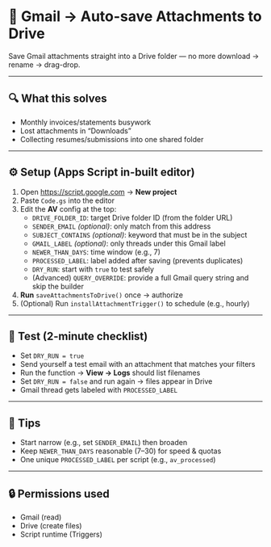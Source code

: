 # 📂 Gmail → Auto-save Attachments to Drive
Save Gmail attachments straight into a Drive folder — no more download → rename → drag-drop.

---

## 🔍 What this solves
- Monthly invoices/statements busywork
- Lost attachments in “Downloads”
- Collecting resumes/submissions into one shared folder

---

## ⚙️ Setup (Apps Script in-built editor)
1) Open https://script.google.com → **New project**  
2) Paste `Code.gs` into the editor  
3) Edit the **AV** config at the top:
   - `DRIVE_FOLDER_ID`: target Drive folder ID (from the folder URL)
   - `SENDER_EMAIL` *(optional)*: only match from this address
   - `SUBJECT_CONTAINS` *(optional)*: keyword that must be in the subject
   - `GMAIL_LABEL` *(optional)*: only threads under this Gmail label
   - `NEWER_THAN_DAYS`: time window (e.g., 7)
   - `PROCESSED_LABEL`: label added after saving (prevents duplicates)
   - `DRY_RUN`: start with `true` to test safely
   - (Advanced) `QUERY_OVERRIDE`: provide a full Gmail query string and skip the builder
4) **Run** `saveAttachmentsToDrive()` once → authorize  
5) (Optional) Run `installAttachmentTrigger()` to schedule (e.g., hourly)

---

## 🧪 Test (2-minute checklist)
- Set `DRY_RUN = true`
- Send yourself a test email with an attachment that matches your filters
- Run the function → **View → Logs** should list filenames
- Set `DRY_RUN = false` and run again → files appear in Drive
- Gmail thread gets labeled with `PROCESSED_LABEL`

---

## 🧰 Tips
- Start narrow (e.g., set `SENDER_EMAIL`) then broaden
- Keep `NEWER_THAN_DAYS` reasonable (7–30) for speed & quotas
- One unique `PROCESSED_LABEL` per script (e.g., `av_processed`)

---

## 🔒 Permissions used
- Gmail (read)
- Drive (create files)
- Script runtime (Triggers)

